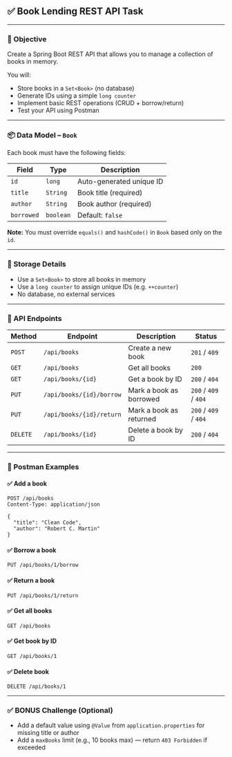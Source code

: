 

## ✅ Book Lending REST API Task

---

### 🎯 Objective

Create a Spring Boot REST API that allows you to manage a collection of books in memory.

You will:
- Store books in a `Set<Book>` (no database)
- Generate IDs using a simple `long counter`
- Implement basic REST operations (CRUD + borrow/return)
- Test your API using Postman

---

### 📦 Data Model – `Book`

Each book must have the following fields:

| Field     | Type     | Description                    |
|-----------|----------|--------------------------------|
| `id`      | `long`   | Auto-generated unique ID       |
| `title`   | `String` | Book title (required)          |
| `author`  | `String` | Book author (required)         |
| `borrowed`| `boolean`| Default: `false`               |

**Note:** You must override `equals()` and `hashCode()` in `Book` based only on the `id`.

---

### 🧠 Storage Details

- Use a `Set<Book>` to store all books in memory
- Use a `long counter` to assign unique IDs (e.g. `++counter`)
- No database, no external services

---

### 🧪 API Endpoints

| Method | Endpoint                  | Description                              | Status |
|--------|---------------------------|------------------------------------------|--------|
| `POST` | `/api/books`              | Create a new book                        | `201` / `409` |
| `GET`  | `/api/books`              | Get all books                            | `200` |
| `GET`  | `/api/books/{id}`         | Get a book by ID                         | `200` / `404` |
| `PUT`  | `/api/books/{id}/borrow`  | Mark a book as borrowed                  | `200` / `409` / `404` |
| `PUT`  | `/api/books/{id}/return`  | Mark a book as returned                  | `200` / `409` / `404` |
| `DELETE` | `/api/books/{id}`       | Delete a book by ID                      | `200` / `404` |

---

### 🧪 Postman Examples

#### ✅ Add a book
```
POST /api/books
Content-Type: application/json

{
  "title": "Clean Code",
  "author": "Robert C. Martin"
}
```

#### ✅ Borrow a book
```
PUT /api/books/1/borrow
```

#### ✅ Return a book
```
PUT /api/books/1/return
```

#### ✅ Get all books
```
GET /api/books
```

#### ✅ Get book by ID
```
GET /api/books/1
```

#### ✅ Delete book
```
DELETE /api/books/1
```

---

### ✅ BONUS Challenge (Optional)

- Add a default value using `@Value` from `application.properties` for missing title or author
- Add a `maxBooks` limit (e.g., 10 books max) — return `403 Forbidden` if exceeded

